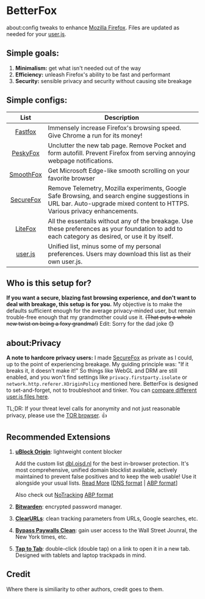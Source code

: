 # BetterFox
about:config tweaks to enhance [Mozilla Firefox](https://www.mozilla.org/en-US/firefox/new/ "Firefox Homepage"). Files are updated as needed for your [user.js](http://kb.mozillazine.org/User.js_file).


## Simple goals:
1) **Minimalism:** get what isn't needed out of the way
2) **Efficiency:** unleash Firefox's ability to be fast and performant
3) **Security:** sensible privacy and security without causing site breakage


## Simple configs:
   
| List      | Description |
|:---------:|-------------|
| [Fastfox](https://github.com/yokoffing/Better-Fox/blob/master/FastFox.js)   | Immensely increase Firefox's browsing speed. Give Chrome a run for its money!|
| [PeskyFox](https://github.com/yokoffing/Better-Fox/blob/master/PeskyFox.js)  | Unclutter the new tab page. Remove Pocket and form autofill. Prevent Firefox from serving annoying webpage notifications.|
| [SmoothFox](https://github.com/yokoffing/Better-Fox/blob/master/SmoothFox.js) | Get Microsoft Edge-like smooth scrolling on your favorite browser|
| [SecureFox](https://github.com/yokoffing/Better-Fox/blob/master/SecureFox.js) | Remove Telemetry, Mozilla experiments, Google Safe Browsing, and search engine suggestions in URL bar. Auto-upgrade mixed content to HTTPS. Various privacy enhancements. |
| [LiteFox](https://github.com/yokoffing/Better-Fox/blob/master/Litefox.js) | All the essentails without any of the breakage. Use these preferences as your foundation to add to each category as desired, or use it by itself. |
| [user.js](https://github.com/yokoffing/Better-Fox/blob/master/user.js) | Unified list, minus some of my personal preferences. Users may download this list as their own user.js. |

## Who is this setup for?
**If you want a secure, blazing fast browsing experience, and don't want to deal with breakage, this setup is for you.** My objective is to make the defaults sufficient enough for the average privacy-minded user, but remain trouble-free enough that my grandmother could use it. <strike>(That puts a whole new twist on being a foxy grandma!)</strike> Edit: Sorry for the dad joke 😓


## about:Privacy
**A note to hardcore privacy users:** I made [SecureFox](https://github.com/yokoffing/Better-Fox/blob/master/SecureFox.js) as private as I could, up to the point of experiencing breakage. My guiding principle was: "If it breaks it, it doesn't make it!" So things like WebGL and DRM are still enabled, and you won't find settings like `privacy.firstparty.isolate` or `network.http.referer.XOriginPolicy` mentioned here. BetterFox is designed to set-and-forget, not to troubleshoot and tinker. You can [compare different user.js files here](https://yokoffing.github.io/compare-user.js/).

TL;DR: If your threat level calls for anonymity and not just reasonable privacy, please use the [TOR browser](https://www.torproject.org). 👍


## Recommended Extensions
1. **[uBlock Origin](https://addons.mozilla.org/en-US/firefox/addon/ublock-origin/)**: lightweight content blocker

   Add the custom list [dbl.oisd.nl](https://abp.oisd.nl/) for the best in-browser protection. It's most comprehensive, unified domain blocklist available, actively maintained to prevent false positives and to keep the web usable! Use it alongside your usual lists. [Read More](https://www.reddit.com/r/oisd_blocklist/comments/dwxgld/dbloisdnl_internets_1_domain_blocklist/?sort=new) [[DNS format](https://dbl.oisd.nl) | [ABP format](https://abp.oisd.nl)]

   Also check out [NoTracking](https://github.com/notracking/hosts-blocklists/#general-blocklist-policies) [ABP format](https://raw.githubusercontent.com/notracking/hosts-blocklists/master/adblock/adblock.txt)

2. **[Bitwarden](https://addons.mozilla.org/en-US/firefox/addon/bitwarden-password-manager)**: encrypted password manager.

3. **[ClearURLs](https://addons.mozilla.org/en-US/firefox/addon/clearurls)**: clean tracking parameters from URLs, Google searches, etc.

4. **[Bypass Paywalls Clean](https://github.com/magnolia1234/bypass-paywalls-firefox-clean#bypass-paywalls-clean-for-firefox)**: gain user access to the Wall Street Jounral, the New York times, etc.

5. **[Tap to Tab](https://addons.mozilla.org/en-US/firefox/addon/tap-to-tab)**: double-click (double tap) on a link to open it in a new tab. Designed with tablets and laptop trackpads in mind.


## Credit
Where there is similiarity to other authors, credit goes to them.
